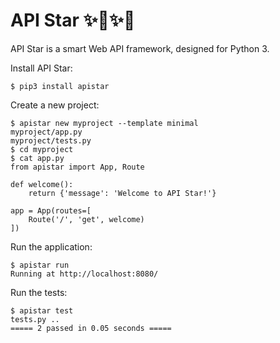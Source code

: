 # API Star ✨🚀✨🌟

API Star is a smart Web API framework, designed for Python 3.

Install API Star:

    $ pip3 install apistar

Create a new project:

    $ apistar new myproject --template minimal
    myproject/app.py
    myproject/tests.py
    $ cd myproject
    $ cat app.py
    from apistar import App, Route

    def welcome():
        return {'message': 'Welcome to API Star!'}

    app = App(routes=[
        Route('/', 'get', welcome)
    ])

Run the application:

    $ apistar run
    Running at http://localhost:8080/

Run the tests:

    $ apistar test
    tests.py ..
    ===== 2 passed in 0.05 seconds =====

